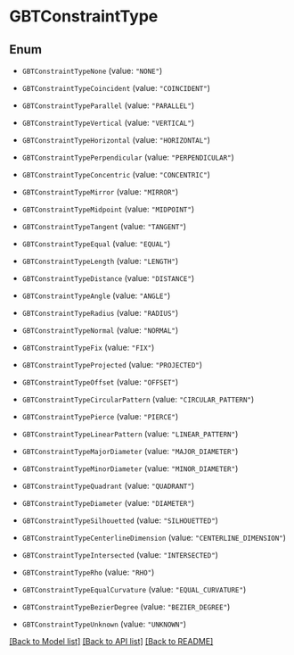 # GBTConstraintType

## Enum


* `GBTConstraintTypeNone` (value: `"NONE"`)

* `GBTConstraintTypeCoincident` (value: `"COINCIDENT"`)

* `GBTConstraintTypeParallel` (value: `"PARALLEL"`)

* `GBTConstraintTypeVertical` (value: `"VERTICAL"`)

* `GBTConstraintTypeHorizontal` (value: `"HORIZONTAL"`)

* `GBTConstraintTypePerpendicular` (value: `"PERPENDICULAR"`)

* `GBTConstraintTypeConcentric` (value: `"CONCENTRIC"`)

* `GBTConstraintTypeMirror` (value: `"MIRROR"`)

* `GBTConstraintTypeMidpoint` (value: `"MIDPOINT"`)

* `GBTConstraintTypeTangent` (value: `"TANGENT"`)

* `GBTConstraintTypeEqual` (value: `"EQUAL"`)

* `GBTConstraintTypeLength` (value: `"LENGTH"`)

* `GBTConstraintTypeDistance` (value: `"DISTANCE"`)

* `GBTConstraintTypeAngle` (value: `"ANGLE"`)

* `GBTConstraintTypeRadius` (value: `"RADIUS"`)

* `GBTConstraintTypeNormal` (value: `"NORMAL"`)

* `GBTConstraintTypeFix` (value: `"FIX"`)

* `GBTConstraintTypeProjected` (value: `"PROJECTED"`)

* `GBTConstraintTypeOffset` (value: `"OFFSET"`)

* `GBTConstraintTypeCircularPattern` (value: `"CIRCULAR_PATTERN"`)

* `GBTConstraintTypePierce` (value: `"PIERCE"`)

* `GBTConstraintTypeLinearPattern` (value: `"LINEAR_PATTERN"`)

* `GBTConstraintTypeMajorDiameter` (value: `"MAJOR_DIAMETER"`)

* `GBTConstraintTypeMinorDiameter` (value: `"MINOR_DIAMETER"`)

* `GBTConstraintTypeQuadrant` (value: `"QUADRANT"`)

* `GBTConstraintTypeDiameter` (value: `"DIAMETER"`)

* `GBTConstraintTypeSilhouetted` (value: `"SILHOUETTED"`)

* `GBTConstraintTypeCenterlineDimension` (value: `"CENTERLINE_DIMENSION"`)

* `GBTConstraintTypeIntersected` (value: `"INTERSECTED"`)

* `GBTConstraintTypeRho` (value: `"RHO"`)

* `GBTConstraintTypeEqualCurvature` (value: `"EQUAL_CURVATURE"`)

* `GBTConstraintTypeBezierDegree` (value: `"BEZIER_DEGREE"`)

* `GBTConstraintTypeUnknown` (value: `"UNKNOWN"`)


[[Back to Model list]](../README.md#documentation-for-models) [[Back to API list]](../README.md#documentation-for-api-endpoints) [[Back to README]](../README.md)


